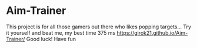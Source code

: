 # Aim-Trainer
This project is for all those gamers out there who likes popping targets...
Try it yourself and beat me, my best time 375 ms
https://girok21.github.io/Aim-Trainer/
Good luck! Have fun
